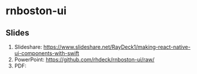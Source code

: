 # rnboston-ui

## Slides

1.  Slideshare: https://www.slideshare.net/RayDeck1/making-react-native-ui-components-with-swift
2.  PowerPoint: https://github.com/rhdeck/rnboston-ui/raw/
3.  PDF:
